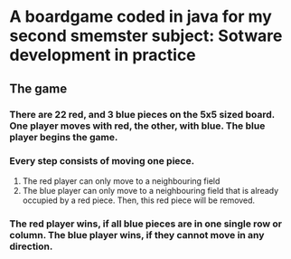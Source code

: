 # A boardgame coded in java for my second smemster subject: Sotware development in practice

The game
-------------

### There are 22 red, and 3 blue pieces on the 5x5 sized board. One player moves with red, the other, with blue. The blue player begins the game.
### Every step consists of moving one piece.

1. The red player can only move to a neighbouring field
2. The blue player can only move to a neighbouring field that is already occupied by a red piece. Then, this red piece will be removed.
   
### The red player wins, if all blue pieces are in one single row or column. The blue player wins, if they cannot move in any direction.
